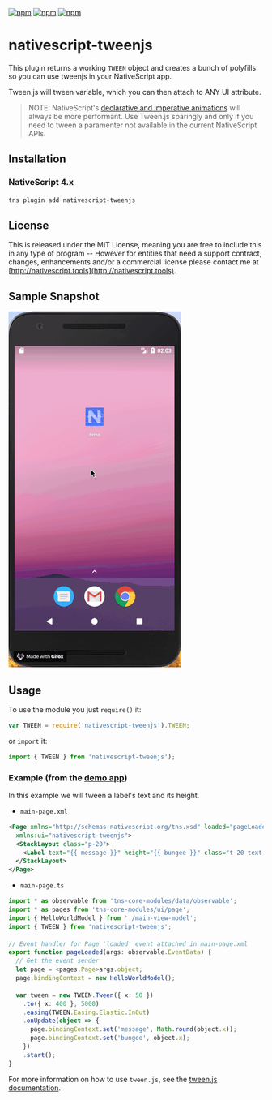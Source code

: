 [![npm](https://img.shields.io/npm/v/nativescript-tweenjs.svg)](https://www.npmjs.com/package/nativescript-tweenjs) [![npm](https://img.shields.io/npm/l/nativescript-tweenjs.svg)](https://www.npmjs.com/package/nativescript-tweenjs) [![npm](https://img.shields.io/npm/dt/nativescript-tweenjs.svg?label=npm%20d%2fls)](https://www.npmjs.com/package/nativescript-tweenjs)

# nativescript-tweenjs

This plugin returns a working `TWEEN` object and creates a bunch of polyfills so you can use tweenjs in your NativeScript app.

Tween.js will tween variable, which you can then attach to ANY UI attribute.

> NOTE: NativeScript's [declarative and imperative animations](https://docs.nativescript.org/ui/animation) will always be more performant. Use Tween.js sparingly and only if you need to tween a paramenter not available in the current NativeScript APIs.

## Installation

### NativeScript 4.x

```bash
tns plugin add nativescript-tweenjs
```

## License

This is released under the MIT License, meaning you are free to include this in any type of program -- However for entities that need a support contract, changes, enhancements and/or a commercial license please contact me at [http://nativescript.tools](http://nativescript.tools).

## Sample Snapshot

![Sample1](docs/tweenjs.gif)

## Usage

To use the module you just `require()` it:

```js
var TWEEN = require('nativescript-tweenjs').TWEEN;
```

or `import` it:

```js
import { TWEEN } from 'nativescript-tweenjs');
```

### Example (from the [demo app](demo/))

In this example we will tween a label's text and its height.

- `main-page.xml`

```xml
<Page xmlns="http://schemas.nativescript.org/tns.xsd" loaded="pageLoaded" class="page"
  xmlns:ui="nativescript-tweenjs">
  <StackLayout class="p-20">
    <Label text="{{ message }}" height="{{ bungee }}" class="t-20 text-center c-black bg-primary" textWrap="true"/>
  </StackLayout>
</Page>
```

- `main-page.ts`

```typescript
import * as observable from 'tns-core-modules/data/observable';
import * as pages from 'tns-core-modules/ui/page';
import { HelloWorldModel } from './main-view-model';
import { TWEEN } from 'nativescript-tweenjs';

// Event handler for Page 'loaded' event attached in main-page.xml
export function pageLoaded(args: observable.EventData) {
  // Get the event sender
  let page = <pages.Page>args.object;
  page.bindingContext = new HelloWorldModel();

  var tween = new TWEEN.Tween({ x: 50 })
    .to({ x: 400 }, 5000)
    .easing(TWEEN.Easing.Elastic.InOut)
    .onUpdate(object => {
      page.bindingContext.set('message', Math.round(object.x));
      page.bindingContext.set('bungee', object.x);
    })
    .start();
}
```

For more information on how to use `tween.js`, see the [tween.js documentation](https://github.com/tweenjs/tween.js).
